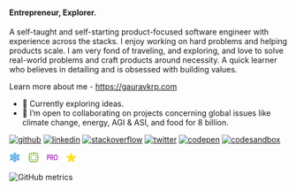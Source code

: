 #### Entrepreneur, Explorer.

A self-taught and self-starting product-focused software engineer with experience across the stacks. 
I enjoy working on hard problems and helping products scale. 
I am very fond of traveling, and exploring, and love to solve real-world problems and craft products around necessity.
A quick learner who believes in detailing and is obsessed with building values.

<!-- I know: React.js (Proficient in Next.js) / JS / TS / HTML / CSS / Node.js / PHP / AWS / Wordpress -->

Learn more about me - https://gauravkrp.com

- 🌱 Currently exploring ideas.
- 👯 I’m open to collaborating on projects concerning global issues like climate change, energy, AGI & ASI, and food for 8 billion.


[<img src='https://cdn.jsdelivr.net/npm/simple-icons@3.0.1/icons/github.svg' alt='github' height='20'>](https://github.com/gauravkrp)  [<img src='https://cdn.jsdelivr.net/npm/simple-icons@3.0.1/icons/linkedin.svg' alt='linkedin' height='20'>](https://www.linkedin.com/in/reachgaurav/)  [<img src='https://cdn.jsdelivr.net/npm/simple-icons@3.0.1/icons/stackoverflow.svg' alt='stackoverflow' height='20'>](https://stackoverflow.com/users/7682925)  [<img src='https://cdn.jsdelivr.net/npm/simple-icons@3.0.1/icons/twitter.svg' alt='twitter' height='20'>](https://twitter.com/gauravkrp)  [<img src='https://cdn.jsdelivr.net/npm/simple-icons@3.0.1/icons/codepen.svg' alt='codepen' height='20'>](https://codepen.io/gauravkrp)  [<img src='https://cdn.jsdelivr.net/npm/simple-icons@3.0.1/icons/codesandbox.svg' alt='codesandbox' height='20'>](https://codesandbox.io/u/gauravkrp)  

<a href='https://archiveprogram.github.com/'><img src='https://raw.githubusercontent.com/acervenky/animated-github-badges/master/assets/acbadge.gif' width='20' height='20'></a> <a href='https://docs.github.com/en/developers'><img src='https://raw.githubusercontent.com/acervenky/animated-github-badges/master/assets/devbadge.gif' width='20' height='20'></a> <a href='https://github.com/pricing'><img src='https://raw.githubusercontent.com/acervenky/animated-github-badges/master/assets/pro.gif' width='20' height='20'></a> <a href='https://stars.github.com/'><img src='https://raw.githubusercontent.com/acervenky/animated-github-badges/master/assets/starbadge.gif' width='20' height='20'></a> 

<!-- ![GitHub stats](https://github-readme-stats.vercel.app/api?username=gauravkrp&show_icons=true&count_private=true)  -->

![GitHub metrics](https://metrics.lecoq.io/gauravkrp)  



<!--
**gauravkrp/gauravkrp** is a ✨ _special_ ✨ repository because its `README.md` (this file) appears on your GitHub profile.

Here are some ideas to get you started:
[![Top Langs](https://github-readme-stats.vercel.app/api/top-langs/?username=gauravkrp)](https://github.com/anuraghazra/github-readme-stats)
- 🔭 I’m currently working on ...
- 🌱 I’m currently learning ...
- 👯 I’m looking to collaborate on ...
- 🤔 I’m looking for help with ...
- 💬 Ask me about ...
- 📫 How to reach me: ...
- 😄 Pronouns: ...
- ⚡ Fun fact: ...
-->
